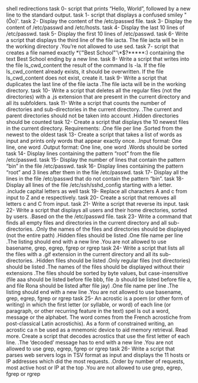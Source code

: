 shell redirections
task 0- script that prints “Hello, World”, followed by a new line to the standard output.
task 1- script that displays a confused smiley "(Ôo)'.
task 2- Display the content of the /etc/passwd file.
task 3- Display the content of /etc/passwd and /etc/hosts.
task 4- Display the last 10 lines of /etc/passwd.
task 5- Display the first 10 lines of /etc/passwd.
task 6- Write a script that displays the third line of the file iacta.
	The file iacta will be in the working directory
	 .You’re not allowed to use sed.
task 7- script that creates a file named exactly \*\\'"Best School"\'\\*$\?\*\*\*\*\*:) containing the text Best School ending by a new line.
task 8- Write a script that writes into the file ls_cwd_content the result of the command ls -la. If the file ls_cwd_content already exists, it should be overwritten. If the file 	   ls_cwd_content does not exist, create it.
task 9- Write a script that duplicates the last line of the file iacta
	 .The file iacta will be in the working directory.
task 10- Write a script that deletes all the regular files (not the directories) with a .js extension that are present in the current directory and all its subfolders.
task 11- Write a script that counts the number of directories and sub-directories in the current directory.
	  .The current and parent directories should not be taken into account
	  .Hidden directories should be counted
task 12- Create a script that displays the 10 newest files in the current directory.
	  Requirements:
	   .One file per line
	   .Sorted from the newest to the oldest
task 13- Create a script that takes a list of words as input and prints only words that appear exactly once.
	  .Input format: One line, one word
	  .Output format: One line, one word
	  .Words should be sorted
task 14- Display lines containing the pattern “root” from the file /etc/passwd.
task 15- Display the number of lines that contain the pattern “bin” in the file /etc/passwd.
task 16- Display lines containing the pattern “root” and 3 lines after them in the file /etc/passwd.
task 17- Display all the lines in the file /etc/passwd that do not contain the pattern “bin”.
task 18- Display all lines of the file /etc/ssh/sshd_config starting with a letter.
	  .include capital letters as well
task 19- Replace all characters A and c from input to Z and e respectively.
task 20- Create a script that removes all letters c and C from input.
task 21- Write a script that reverse its input.
task 22- Write a script that displays all users and their home directories, sorted by users.
	  .Based on the the /etc/passwd file.
task 23- Write a command that finds all empty files and directories in the current directory and all sub-directories.
	  .Only the names of the files and directories should be displayed (not the entire path)
	  .Hidden files should be listed
	  .One file name per line
	  .The listing should end with a new line
	  .You are not allowed to use basename, grep, egrep, fgrep or rgrep
task 24- Write a script that lists all the files with a .gif extension in the current directory and all its sub-directories.
	  .Hidden files should be listed
	  .Only regular files (not directories) should be listed
	  .The names of the files should be displayed without their extensions
	  .The files should be sorted by byte values, but case-insensitive (file aaa should be listed before file bbb, file .b should be listed before file a, and file Rona should           be listed after file jay)
	  .One file name per line
 	  .The listing should end with a new line
	  .You are not allowed to use basename, grep, egrep, fgrep or rgrep
task 25- An acrostic is a poem (or other form of writing) in which the first letter (or syllable, or word) of each line (or paragraph, or other recurring feature in the text) spel         ls out a word, message or the alphabet. The word comes from the French acrostiche from post-classical Latin acrostichis). As a form of constrained writing, an acrostic ca         n be used as a mnemonic device to aid memory retrieval. Read more.
	  Create a script that decodes acrostics that use the first letter of each line.
	   .The ‘decoded’ message has to end with a new line
	   .You are not allowed to use grep, egrep, fgrep or rgrep
task 26- Write a script that parses web servers logs in TSV format as input and displays the 11 hosts or IP addresses which did the most requests.
	  .Order by number of requests, most active host or IP at the top
	  .You are not allowed to use grep, egrep, fgrep or rgrep
